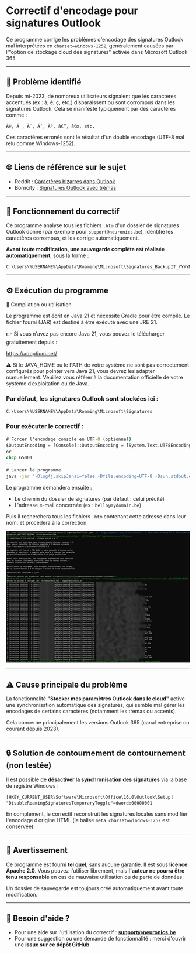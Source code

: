 # Correctif d'encodage pour signatures Outlook

Ce programme corrige les problèmes d'encodage des signatures Outlook mal interprétées en `charset=windows-1252`, généralement causées par l'“option de stockage cloud des signatures” activée dans Microsoft Outlook 365.

---

## 🔖 Problème identifié

Depuis mi-2023, de nombreux utilisateurs signalent que les caractères accentués (ex : à, é, ç, etc.) disparaissent ou sont corrompus dans les signatures Outlook. Cela se manifeste typiquement par des caractères comme :

```
Ã©, Ã , Ã¨, Ã´, Ãª, â€“, â€œ, etc.
```

Ces caractères erronés sont le résultat d'un double encodage (UTF-8 mal relu comme Windows-1252).

---

## 🌐 Liens de référence sur le sujet

- Reddit : [Caractères bizarres dans Outlook](https://www.reddit.com/r/sysadmin/comments/1jjg9rz/weird_characters_in_outlook_signatures/?tl=fr&rdt=54154)
- Borncity : [Signatures Outlook avec trémas](https://borncity.com/win/2025/03/20/microsoft-outlook-signatures-in-cloud-storage-without-umlauts/)

---

## 📄 Fonctionnement du correctif

Ce programme analyse tous les fichiers `.htm` d'un dossier de signatures Outlook donné (par exemple pour `support@neuronics.be`), identifie les caractères corrompus, et les corrige automatiquement.

**Avant toute modification, une sauvegarde complète est réalisée automatiquement**, sous la forme :

```
C:\Users\%USERNAME%\AppData\Roaming\Microsoft\Signatures_BackupIT_YYYYMMDD_HHmmss
```

---

## ⚙️ Exécution du programme

🧰 Compilation ou utilisation

Le programme est écrit en Java 21 et nécessite Gradle pour être compilé. Le fichier fourni (JAR) est destiné à être exécuté avec une JRE 21.

👉 Si vous n'avez pas encore Java 21, vous pouvez le télécharger gratuitement depuis :

https://adoptium.net/

⚠️ Si le JAVA_HOME ou le PATH de votre système ne sont pas correctement configurés pour pointer vers Java 21, vous devrez les adapter manuellement. Veuillez vous référer à la documentation officielle de votre système d’exploitation ou de Java.

### Par défaut, les signatures Outlook sont stockées ici :

```text
C:\Users\%USERNAME%\AppData\Roaming\Microsoft\Signatures
```

### Pour exécuter le correctif :

```cmd
# Forcer l'encodage console en UTF-8 (optionnel)
$OutputEncoding = [Console]::OutputEncoding = [System.Text.UTF8Encoding]::new()
or
chcp 65001
---
# Lancer le programme
java -jar "-Dlog4j.skipJansi=false -Dfile.encoding=UTF-8 -Dsun.stdout.encoding=UTF-8 -Dsun.stderr.encoding=UTF-8" .\neuronics-outlook-correctif-encodage-signature-2025-1.0.0.jar
```

Le programme demandera ensuite :

- Le chemin du dossier de signatures (par défaut : celui précité)
- L'adresse e-mail concernée (ex : `hello@mydomain.be`)

Puis il recherchera tous les fichiers `.htm` contenant cette adresse dans leur nom, et procédera à la correction.



![image-20250327083240952](assets/image-20250327083240952.png)



---

## ⚠️ Cause principale du problème

La fonctionnalité **"Stocker mes paramètres Outlook dans le cloud"** active une synchronisation automatique des signatures, qui semble mal gérer les encodages de certains caractères (notamment les trémas ou accents).

Cela concerne principalement les versions Outlook 365 (canal entreprise ou courant depuis 2023).

---

## 🔒 Solution de contournement de contournement (non testée)

Il est possible de **désactiver la synchronisation des signatures** via la base de registre Windows :

```reg
[HKEY_CURRENT_USER\Software\Microsoft\Office\16.0\Outlook\Setup]
"DisableRoamingSignaturesTemporaryToggle"=dword:00000001
```

En complément, le correctif reconstruit les signatures locales sans modifier l'encodage d’origine HTML (la balise `meta charset=windows-1252` est conservée).

---

## 🚫 Avertissement

Ce programme est fourni **tel quel**, sans aucune garantie. Il est sous **licence Apache 2.0**. Vous pouvez l'utiliser librement, mais **l'auteur ne pourra être tenu responsable** en cas de mauvaise utilisation ou de perte de données.

Un dossier de sauvegarde est toujours créé automatiquement avant toute modification.

---

## 📄 Besoin d'aide ?

- Pour une aide sur l'utilisation du correctif : **[support@neuronics.be](mailto:support@neuronics.be)**
- Pour une suggestion ou une demande de fonctionnalité : merci d'ouvrir une **issue sur ce dépôt GitHub**.
